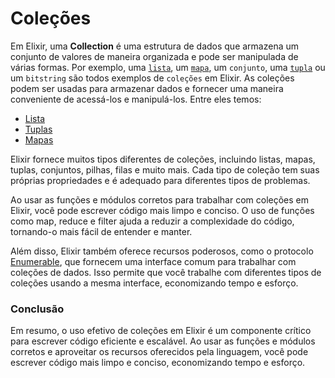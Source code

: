 # Coleções

Em Elixir, uma **Collection** é uma estrutura de dados que armazena um conjunto de valores de maneira organizada e pode ser manipulada de várias formas. Por exemplo, uma [`lista`](../basico/listas.md), um [`mapa`](../basico/mapas.md), um `conjunto`, uma [`tupla`](../basico/tuplas.md) ou um `bitstring` são todos exemplos de `coleções` em Elixir. As coleções podem ser usadas para armazenar dados e fornecer uma maneira conveniente de acessá-los e manipulá-los. Entre eles temos:

* [Lista](../basico/listas.md)
* [Tuplas](../basico/tuplas.md)
* [Mapas](../basico/mapas.md)

Elixir fornece muitos tipos diferentes de coleções, incluindo listas, mapas, tuplas, conjuntos, pilhas, filas e muito mais. Cada tipo de coleção tem suas próprias propriedades e é adequado para diferentes tipos de problemas.

Ao usar as funções e módulos corretos para trabalhar com coleções em Elixir, você pode escrever código mais limpo e conciso. O uso de funções como map, reduce e filter ajuda a reduzir a complexidade do código, tornando-o mais fácil de entender e manter.

Além disso, Elixir também oferece recursos poderosos, como o protocolo [Enumerable](enumeraveis.md), que fornecem uma interface comum para trabalhar com coleções de dados. Isso permite que você trabalhe com diferentes tipos de coleções usando a mesma interface, economizando tempo e esforço.

### Conclusão

Em resumo, o uso efetivo de coleções em Elixir é um componente crítico para escrever código eficiente e escalável. Ao usar as funções e módulos corretos e aproveitar os recursos oferecidos pela linguagem, você pode escrever código mais limpo e conciso, economizando tempo e esforço.
